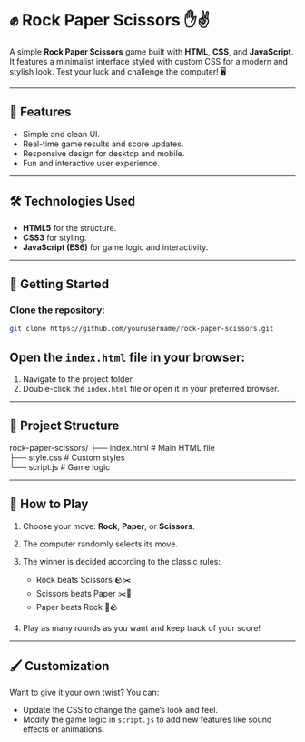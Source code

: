 # ✊ Rock Paper Scissors ✋✌  
A simple **Rock Paper Scissors** game built with **HTML**, **CSS**, and **JavaScript**. It features a minimalist interface styled with custom CSS for a modern and stylish look. Test your luck and challenge the computer! 🖥️

---

## 🎯 Features  
- Simple and clean UI.  
- Real-time game results and score updates.  
- Responsive design for desktop and mobile.  
- Fun and interactive user experience.  

---

## 🛠️ Technologies Used  
- **HTML5** for the structure.  
- **CSS3** for styling.  
- **JavaScript (ES6)** for game logic and interactivity.  

---

## 🚀 Getting Started  

### Clone the repository:  

```bash
git clone https://github.com/yourusername/rock-paper-scissors.git
```
## Open the `index.html` file in your browser:  
1. Navigate to the project folder.  
2. Double-click the `index.html` file or open it in your preferred browser.  

---

## 📂 Project Structure  

rock-paper-scissors/
├── index.html   # Main HTML file  
├── style.css    # Custom styles  
└── script.js    # Game logic  

---

## 🌟 How to Play  
1. Choose your move: **Rock**, **Paper**, or **Scissors**.  
2. The computer randomly selects its move.  
3. The winner is decided according to the classic rules:  
   - Rock beats Scissors 🪨✂️  
   - Scissors beats Paper ✂️📄  
   - Paper beats Rock 📄🪨  

4. Play as many rounds as you want and keep track of your score!

---

## 🖌️ Customization  
Want to give it your own twist? You can:  
- Update the CSS to change the game’s look and feel.  
- Modify the game logic in `script.js` to add new features like sound effects or animations.  
